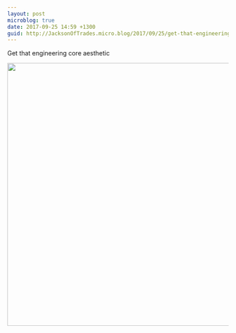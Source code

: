 ```yaml
---
layout: post
microblog: true
date: 2017-09-25 14:59 +1300
guid: http://JacksonOfTrades.micro.blog/2017/09/25/get-that-engineering.html
---
```

Get that engineering core aesthetic

<img src="http://JacksonOfTrades.micro.blog/uploads/2018/4048be77a8.jpg" width="600" height="600" />

